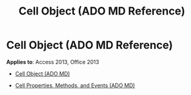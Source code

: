 ﻿---
title: Cell Object (ADO MD Reference)
TOCTitle: Cell Object (ADO MD)
ms:assetid: 2db153d4-ff06-44fd-b20d-285ad505efa6
ms:mtpsurl: https://msdn.microsoft.com/library/JJ249073(v=office.15)
ms:contentKeyID: 48543975
ms.date: 09/18/2015
mtps_version: v=office.15
---

# Cell Object (ADO MD Reference)


**Applies to**: Access 2013, Office 2013



  - [Cell Object (ADO MD)](cell-object-ado-md.md)

  - [Cell Properties, Methods, and Events (ADO MD)](cell-properties-methods-and-events-ado-md.md)

